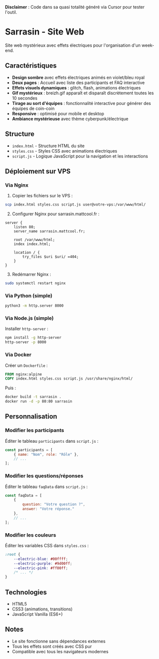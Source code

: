 **Disclaimer** : Code dans sa quasi totalité généré via Cursor pour tester l'outil.

# Sarrasin - Site Web

Site web mystérieux avec effets électriques pour l'organisation d'un week-end.

## Caractéristiques

- **Design sombre** avec effets électriques animés en violet/bleu royal
- **Deux pages** : Accueil avec liste des participants et FAQ interactive
- **Effets visuels dynamiques** : glitch, flash, animations électriques
- **Gif mystérieux** : breizh.gif apparaît et disparaît discrètement toutes les 10 secondes
- **Tirage au sort d'équipes** : fonctionnalité interactive pour générer des équipes de coin-coin
- **Responsive** : optimisé pour mobile et desktop
- **Ambiance mystérieuse** avec thème cyberpunk/électrique

## Structure

- `index.html` - Structure HTML du site
- `styles.css` - Styles CSS avec animations électriques
- `script.js` - Logique JavaScript pour la navigation et les interactions

## Déploiement sur VPS

### Via Nginx

1. Copier les fichiers sur le VPS :
```bash
scp index.html styles.css script.js user@votre-vps:/var/www/html/
```

2. Configurer Nginx pour sarrasin.mattcool.fr :
```nginx
server {
    listen 80;
    server_name sarrasin.mattcool.fr;
    
    root /var/www/html;
    index index.html;
    
    location / {
        try_files $uri $uri/ =404;
    }
}
```

3. Redémarrer Nginx :
```bash
sudo systemctl restart nginx
```

### Via Python (simple)

```bash
python3 -m http.server 8000
```

### Via Node.js (simple)

Installer `http-server` :
```bash
npm install -g http-server
http-server -p 8000
```

### Via Docker

Créer un `Dockerfile` :
```dockerfile
FROM nginx:alpine
COPY index.html styles.css script.js /usr/share/nginx/html/
```

Puis :
```bash
docker build -t sarrasin .
docker run -d -p 80:80 sarrasin
```

## Personnalisation

### Modifier les participants

Éditer le tableau `participants` dans `script.js` :
```javascript
const participants = [
    { name: "Nom", role: "Rôle" },
    // ...
];
```

### Modifier les questions/réponses

Éditer le tableau `faqData` dans `script.js` :
```javascript
const faqData = [
    {
        question: "Votre question ?",
        answer: "Votre réponse."
    },
    // ...
];
```

### Modifier les couleurs

Éditer les variables CSS dans `styles.css` :
```css
:root {
    --electric-blue: #00ffff;
    --electric-purple: #9d00ff;
    --electric-pink: #ff00ff;
    /* ... */
}
```

## Technologies

- HTML5
- CSS3 (animations, transitions)
- JavaScript Vanilla (ES6+)

## Notes

- Le site fonctionne sans dépendances externes
- Tous les effets sont créés avec CSS pur
- Compatible avec tous les navigateurs modernes
